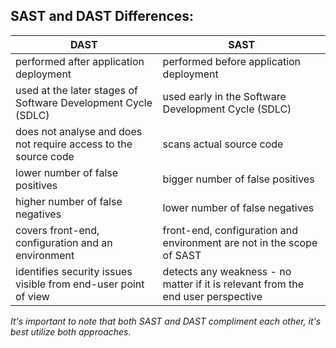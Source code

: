 ## SAST and DAST Differences:

| DAST | SAST         |
|-----------------------------------------------|----------------------------|
|performed after application deployment | performed before application deployment|
|used at the later stages of Software Development Cycle (SDLC) |used early in the Software Development Cycle (SDLC)|
|does not analyse and does not require access to the source code |scans actual source code|
|lower number of false positives |bigger number of false positives|
|higher number of false negatives |lower number of false negatives|
|covers front-end, configuration and an environment |front-end, configuration and environment are not in the scope of SAST|
|identifies security issues visible from end-user point of view |detects any weakness - no matter if it is relevant from the end user perspective|


*It's important to note that both SAST and DAST compliment each other, it's best utilize both approaches.*